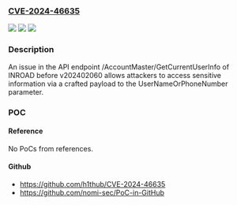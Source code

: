### [CVE-2024-46635](https://cve.mitre.org/cgi-bin/cvename.cgi?name=CVE-2024-46635)
![](https://img.shields.io/static/v1?label=Product&message=n%2Fa&color=blue)
![](https://img.shields.io/static/v1?label=Version&message=n%2Fa&color=blue)
![](https://img.shields.io/static/v1?label=Vulnerability&message=n%2Fa&color=brighgreen)

### Description

An issue in the API endpoint /AccountMaster/GetCurrentUserInfo of INROAD before v202402060 allows attackers to access sensitive information via a crafted payload to the UserNameOrPhoneNumber parameter.

### POC

#### Reference
No PoCs from references.

#### Github
- https://github.com/h1thub/CVE-2024-46635
- https://github.com/nomi-sec/PoC-in-GitHub

